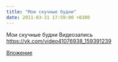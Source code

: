 ```yaml
---
title: "Мои скучные будни"
date: 2011-03-31 17:59:00 +0300
---
```


Мои скучные будни
Видеозапись
https://vk.com/video41076938_159391239

[Вложение](https://vk.com/video41076938_159391239)
